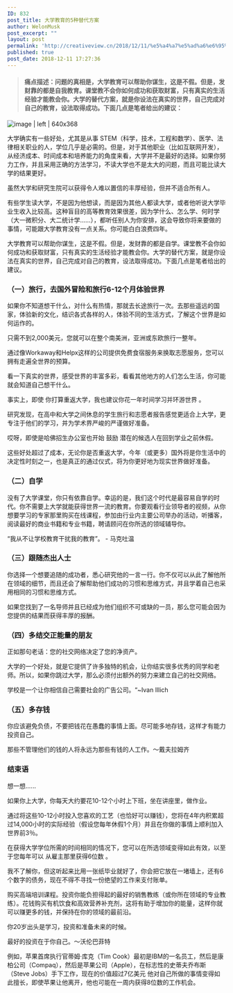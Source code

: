 ```yaml
---
ID: 832
post_title: 大学教育的5种替代方案
author: WelonMusk
post_excerpt: ""
layout: post
permalink: 'http://creativeview.cn/2018/12/11/%e5%a4%a7%e5%ad%a6%e6%95%99%e8%82%b2%e7%9a%845%e7%a7%8d%e6%9b%bf%e4%bb%a3%e6%96%b9%e6%a1%88/'
published: true
post_date: 2018-12-11 17:27:36
---
```

<blockquote>
  <h4><a name="himhdt"></a>痛点描述：问题的真相是，大学教育可以帮助你谋生，这是不假。但是，发财靠的都是自我教育。课堂教不会你如何成功和获取财富，只有真实的生活经验才能教会你。大学的替代方案，就是你设法在真实的世界，自己完成对自己的教育，设法取得成功。下面几点是笔者给出的建议：</h4>
  
  <!--more-->
</blockquote>

<img src="https://www.knowledgeformen.com/wp-content/uploads/2018/06/pexels-photo-210092.jpeg" alt="image | left | 640x368" title="" />

大学确实有一些好处，尤其是从事 STEM（科学，技术，工程和数学）、医学、法律相关职业的人，学位几乎是必需的。但是，对于其他职业（比如互联网开发），从经济成本、时间成本和培养能力的角度来看，大学并不是最好的选择。如果你努力工作，并且采用正确的方法学习，不读大学也不是太大的问题，而且可能比读大学的结果更好。

虽然大学和研究生院可以获得令人难以置信的丰厚经验，但并不适合所有人。

有些学生读大学，不是因为他想读，而是因为其他人都读大学，或者他听说大学毕业生收入比较高。这种盲目的高等教育效果很差，因为学什么、怎么学、何时学（大一微积分、大二统计学……），都听任别人为你安排，这会导致你将来要做的事情，可能跟大学教育没有一点关系。你可能白白浪费四年。

大学教育可以帮助你谋生，这是不假。但是，发财靠的都是自学。课堂教不会你如何成功和获取财富，只有真实的生活经验才能教会你。大学的替代方案，就是你设法在真实的世界，自己完成对自己的教育，设法取得成功。下面几点是笔者给出的建议。

<h3><strong>（一）旅行，去国外冒险和旅行6-12个月体验世界</strong></h3>

如果你不知道想干什么，对什么有热情，那就去长途旅行一次。去那些遥远的国家，体验新的文化，结识各式各样的人，体验不同的生活方式，了解这个世界是如何运作的。

只需不到2,000美元，您就可以在整个南美洲，亚洲或东欧旅行一整年。

通过像Workaway和Helpx这样的公司提供免费食宿服务来换取志愿服务，您可以拥有走遍全世界的预算。

看一下真实的世界，感受世界的丰富多彩，看看其他地方的人们怎么生活，你可能就会知道自己想干什么。

事实上，即使 你打算重返大学，我也建议你花一年时间学习并环游世界  。

研究发现，在高中和大学之间休息的学生旅行和志愿者报告感觉更适合上大学，更专注于他们的学习，并为学术界严峻的严谨做好准备。

哎呀，即使是哈佛招生办公室也开始  鼓励 潜在的候选人在回到学业之前休假。

这些好处超过了成本，无论你是否重返大学，今年（或更多）国外将是你生活中的决定性时刻之一，也是真正的通过仪式，将为你更好地为现实世界做好准备。

<h3><strong>（二）自学</strong></h3>

没有了大学课堂，你只有依靠自学。幸运的是，我们这个时代是最容易自学的时代。你不需要上大学就能获得世界一流的教育。你要观看行业领导者的视频，从你想要学习的专家那里购买在线课程，参加由行业内主要公司举办的活动，听播客，阅读最好的商业书籍和专业书籍，聘请顾问在你所选的领域辅导你。

“我从不让学校教育干扰我的教育”。 - 马克吐温

<h3><strong>（三）跟随杰出人士</strong></h3>

你选择一个想要追随的成功者，悉心研究他的一言一行。你不仅可以从此了解他所在领域的细节，而且还会了解帮助他们成功的习惯和思维方式，并且学着自己也采用相同的习惯和思维方式。

如果您找到了一名导师并且已经成为他们组织不可或缺的一员，那么您可能会因为您提供的结果而获得丰厚的报酬。

<h3><strong>（四）多结交正能量的朋友</strong></h3>

正如那句老话：您的社交网络决定了您的净资产。

大学的一个好处，就是它提供了许多独特的机会，让你结实很多优秀的同学和老师。所以，如果你跳过大学，那么必须付出额外的努力来建立自己的社交网络。

学校是一个让你相信自己需要社会的广告公司。“~Ivan Illich

<h3><strong>（五）多存钱</strong></h3>

你应该避免负债，不要把钱花在愚蠢的事情上面。尽可能多地存钱，这样才有能力投资自己。

那些不管理他们的钱的人将永远为那些有钱的人工作。〜戴夫拉姆齐

<h3>结束语</h3>

想一想......

如果你上大学，你每天大约要花10-12个小时上下班，坐在讲座里，做作业。

通过将这些10-12小时投入您喜欢的工艺（也恰好可以赚钱），您将在4年内积累超过14,000小时的实际经验（假设您每年休假1个月）并且在你做的事情上顺利加入世界前3％。

在获得大学学位所需的时间相同的情况下，您可以在所选领域变得如此有效，以至于您每年可以 从雇主那里获得6位数  。

我不了解你，但这听起来比用一张纸毕业就好了，你会把它放在一堵墙上，还有6个数字的债务，现在不得不寻找一份绝望的工作来支付账单。

购买高端培训课程。投资你能负担得起的最好的销售教练（或你所在领域的专业教练）。花钱购买有机饮食和高效营养补充剂，这将有助于增加你的能量，这样你就可以赚更多的钱，并保持在你的领域的最前沿。

你20岁出头是学习，投资和准备未来的时候。

最好的投资在于你自己。〜沃伦巴菲特

例如，苹果首席执行官蒂姆·库克（Tim Cook）最初是IBM的一名员工，然后是康柏公司（Compaq），然后是苹果公司（Apple），在标志性的史蒂夫乔布斯（Steve Jobs）手下工作，现在的价值超过7亿美元 他对自己所做的事情变得如此擅长，即使苹果让他离开，他也可能在一周内获得8位数的工作机会。